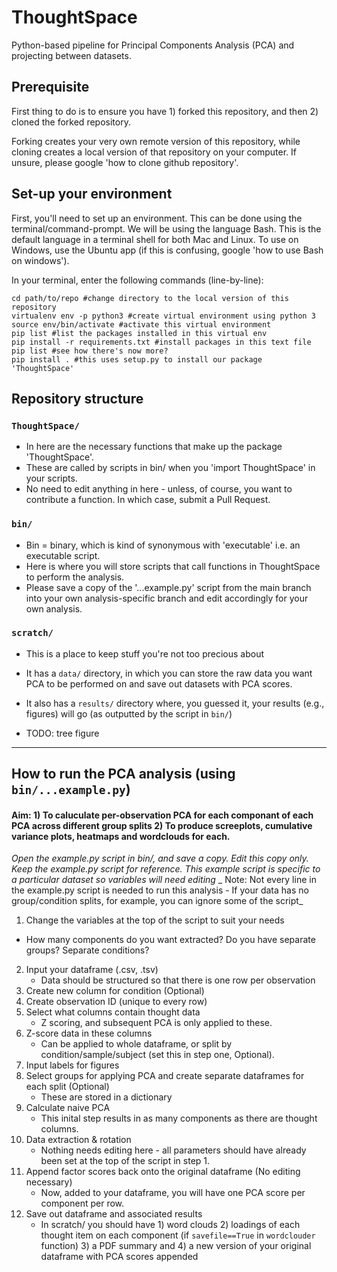 # ThoughtSpace
Python-based pipeline for Principal Components Analysis (PCA) and projecting between datasets. 

## Prerequisite 
First thing to do is to ensure you have 1) forked this repository, and then 2) cloned the forked repository.

Forking creates your very own remote version of this repository, while cloning creates a local version of that repository on your computer. If unsure, please google 'how to clone github repository'. 

## Set-up your environment
First, you'll need to set up an environment. This can be done using the terminal/command-prompt. 
We will be using the language Bash. This is the default language in a terminal shell for both Mac and Linux. To use on Windows, use the Ubuntu app (if this is confusing, google 'how to use Bash on windows').

In your terminal, enter the following commands (line-by-line):
```
cd path/to/repo #change directory to the local version of this repository 
virtualenv env -p python3 #create virtual environment using python 3
source env/bin/activate #activate this virtual environment
pip list #list the packages installed in this virtual env
pip install -r requirements.txt #install packages in this text file 
pip list #see how there's now more?
pip install . #this uses setup.py to install our package 'ThoughtSpace'
```

## Repository structure 

### `ThoughtSpace/`
- In here are the necessary functions that make up the package 'ThoughtSpace'. 
- These are called by scripts in bin/ when you 'import ThoughtSpace' in your scripts. 
- No need to edit anything in here - unless, of course, you want to contribute a function. In which case, submit a Pull Request. 

### `bin/`
- Bin = binary, which is kind of synonymous with 'executable' i.e. an executable script.
- Here is where you will store scripts that call functions in ThoughtSpace to perform the analysis. 
- Please save a copy of the '...example.py' script from the main branch into your own analysis-specific branch and edit accordingly for your own analysis.

### `scratch/`
- This is a place to keep stuff you're not too precious about
- It has a `data/` directory, in which you can store the raw data you want PCA to be performed on and save out datasets with PCA scores. 
- It also has a `results/` directory where, you guessed it, your results (e.g., figures) will go (as outputted by the script in `bin/`)

- TODO: tree figure 

---

## How to run the PCA analysis (using `bin/...example.py`)

#### Aim: 1) To caluculate per-observation PCA for each componant of each PCA across different group splits 2) To produce screeplots, cumulative variance plots, heatmaps and wordclouds for each.

_Open the example.py script in bin/, and save a copy. Edit this copy only. Keep the example.py script for reference._
_This example script is specific to a particular dataset so variables will need editing_
_ Note: Not every line in the example.py script is needed to run this analysis - If your data has no group/condition splits, for example, you can ignore some of the script_ 

1. Change the variables at the top of the script to suit your needs 
- How many components do you want extracted? Do you have separate groups? Separate conditions?
2. Input your dataframe (.csv, .tsv)
   - Data should be structured so that there is one row per observation
3. Create new column for condition (Optional)
4. Create observation ID (unique to every row)
5. Select what columns contain thought data 
   - Z scoring, and subsequent PCA is only applied to these.
6. Z-score data in these columns
   - Can be applied to whole dataframe, or split by condition/sample/subject (set this in step one, Optional).
7. Input labels for figures
8. Select groups for applying PCA and create separate dataframes for each split (Optional)
   - These are stored in a dictionary 
9. Calculate naive PCA 
   - This inital step results in as many components as there are thought columns.
10. Data extraction & rotation
    - Nothing needs editing here - all parameters should have already been set at the top of the script in step 1.
11. Append factor scores back onto the original dataframe (No editing necessary)
    - Now, added to your dataframe, you will have one PCA score per component per row. 
12. Save out dataframe and associated results 
    - In scratch/ you should have 1) word clouds 2) loadings of each thought item on each component (if `savefile==True` in `wordclouder` function) 3) a PDF summary and 4) a new version of your original dataframe with PCA scores appended 





